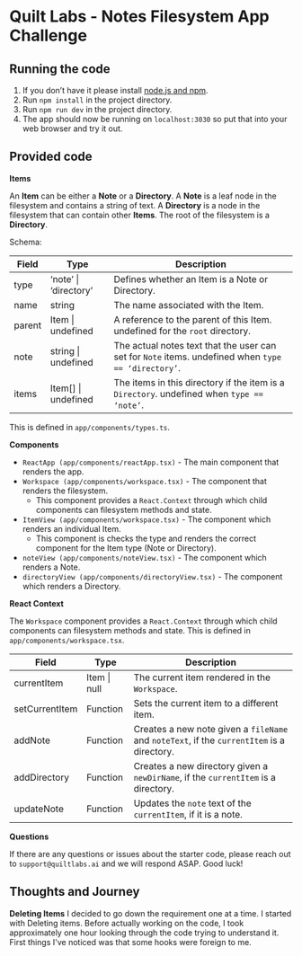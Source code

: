 # Quilt Labs - Notes Filesystem App Challenge

## Running the code

1. If you don’t have it please install [node.js and npm](https://docs.npmjs.com/downloading-and-installing-node-js-and-npm).
2. Run `npm install` in the project directory.
3. Run `npm run dev` in the project directory.
4. The app should now be running on `localhost:3030` so put that into your web browser and try it out.

## Provided code

**Items**

An **Item** can be either a **Note** or a **Directory**. A **Note** is a leaf node in the filesystem and contains a string of text. A **Directory** is a node in the filesystem that can contain other **Items**. The root of the filesystem is a **Directory**.

Schema:

| **Field** | **Type**              | **Description**                                                                                     |
| --------- | --------------------- | --------------------------------------------------------------------------------------------------- |
| type      | ‘note’ \| ‘directory’ | Defines whether an Item is a Note or Directory.                                                     |
| name      | string                | The name associated with the Item.                                                                  |
| parent    | Item \| undefined     | A reference to the parent of this Item. undefined for the `root` directory.                         |
| note      | string \| undefined   | The actual notes text that the user can set for `Note` items. undefined when `type == ‘directory’`. |
| items     | Item[] \| undefined   | The items in this directory if the item is a `Directory`. undefined when `type == ‘note’`.          |

This is defined in `app/components/types.ts`.

**Components**

- `ReactApp (app/components/reactApp.tsx)` - The main component that renders the app.
- `Workspace (app/components/workspace.tsx)` - The component that renders the filesystem.
  - This component provides a `React.Context` through which child components can filesystem methods and state.
- `ItemView (app/components/workspace.tsx)` - The component which renders an individual Item.
  - This component is checks the type and renders the correct component for the Item type (Note or Directory).
- `noteView (app/components/noteView.tsx)` - The component which renders a Note.
- `directoryView (app/components/directoryView.tsx)` - The component which renders a Directory.

**React Context**

The `Workspace` component provides a `React.Context` through which child components can filesystem methods and state. This is defined in `app/components/workspace.tsx`.

| **Field**      | **Type**     | **Description**                                                                            |
| -------------- | ------------ | ------------------------------------------------------------------------------------------ |
| currentItem    | Item \| null | The current item rendered in the `Workspace`.                                              |
| setCurrentItem | Function     | Sets the current item to a different item.                                                 |
| addNote        | Function     | Creates a new note given a `fileName` and `noteText`, if the `currentItem` is a directory. |
| addDirectory   | Function     | Creates a new directory given a `newDirName`, if the `currentItem` is a directory.         |
| updateNote     | Function     | Updates the `note` text of the `currentItem`, if it is a note.                             |

**Questions**

If there are any questions or issues about the starter code, please reach out to `support@quiltlabs.ai` and we will respond ASAP. Good luck!

## Thoughts and Journey

**Deleting Items**
I decided to go down the requirement one at a time. I started with Deleting items. Before actually working on the code, I took approximately one hour looking through the code trying to understand it. First things I've noticed was that some hooks were foreign to me.
